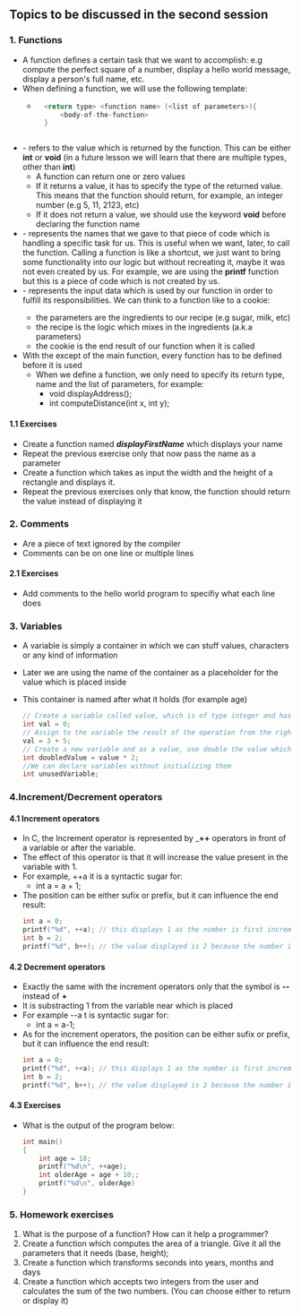 ## Topics to be discussed in the second session

### 1. Functions
- A function defines a certain task that we want to accomplish: e.g compute the perfect square of a number, display a hello world message, display a person's full name, etc.
- When defining a function, we will use the following template:
    - ```c
        <return type> <function name> (<list of parameters>){
            <body-of-the-function>
        }
    ```
- __<return type>__  - refers to the value which is returned by the function. This can be either **int** or **void** (in a future lesson we will learn that there are multiple types, other than **int**) 
    - A function can return one or zero values
    - If it returns a value, it has to  specify the type of the returned value. This means that the function should return, for example, an integer number (e.g 5, 11, 2123, etc)
    - If it does not return a value, we should use the keyword **void** before declaring the function name
- __<function name>__ - represents the names that we gave to that piece of code which is handling a specific task for us. This is useful when we want, later, to call the function. Calling a function is like a shortcut, we just want to bring some functionality into our logic but without recreating it, maybe it was not even created by us. For example, we are using the **printf** function but this is a piece of code which is not created by us.
- <list of parameters> - represents the input data which is used by our function in order to fulfill its responsibilities. We can think to a function like to a cookie:
    - the parameters are the ingredients to our recipe (e.g sugar, milk, etc)
    - the recipe is the logic which mixes in the ingredients (a.k.a parameters)
    - the cookie is the end result of our function when it is called
- With the except of the main function, every function has to be defined before it is used
    - When we define a function, we only need to specify its return type, name and the list of parameters, for example:
        - void displayAddress();
        - int computeDistance(int x, int y);


#### 1.1 Exercises
- Create a function named ***displayFirstName*** which displays  your name
- Repeat the previous exercise only that now pass the name as a parameter
- Create a function which takes as input the width and the height of a rectangle and displays it.
- Repeat the previous exercises only that know, the function should return the value instead of displaying it

### 2. Comments
- Are a piece of text ignored by the compiler
- Comments can be on one line or multiple lines

#### 2.1 Exercises
- Add comments to the hello world program to specifiy what each line does

###  3. Variables
- A variable is simply a container in which we can stuff values, characters or any kind of information
- Later we are using the name of the container as a placeholder for the value which is placed inside
- This container is named after what it holds (for example age)

    ```c
    // Create a variable called value, which is of type integer and has the value 0
    int val = 0;
    // Assign to the variable the result of the operation from the right hand side
    val = 3 + 5;
    // Create a new variable and as a value, use double the value which is hold in the val variable
    int doubledValue = value * 2;
    //We can declare variables without initializing them
    int unusedVariable;
    ```
### 4.Increment/Decrement operators

#### 4.1 Increment operators
- In C, the Increment operator is represented by ___++__ operators in front of a variable or after the variable.
- The effect of this operator is that it will increase the value present in the variable with 1.
- For example, ++a it is a syntactic sugar for:
    - int a = a + 1;
- The position can be either sufix or prefix, but it can influence the end result:
    ```c
    int a = 0;
    printf("%d", ++a); // this displays 1 as the number is first incremented and afterwards displayed
    int b = 2;
    printf("%d", b++); // the value displayed is 2 because the number is first displayed and afterwards incremented. This means the when the b variable will be used for the next time, it will have a value of 3.
    ```

#### 4.2 Decrement operators
- Exactly the same with the increment operators only that the symbol is __--__ instead of __+__
- It is substracting 1 from the variable near which is placed
- For example --a t is syntactic sugar for:
    - int a = a-1;
- As for the increment operators, the position can be either sufix or prefix, but it can influence the end result:
    ```c
    int a = 0;
    printf("%d", ++a); // this displays 1 as the number is first incremented and afterwards displayed
    int b = 2;
    printf("%d", b++); // the value displayed is 2 because the number is first displayed and afterwards incremented. This means the when the b variable will be used for the next time, it will have a value of 3.
    ```
#### 4.3 Exercises
- What is the output of the program below:
    ```c
    int main()
    {
        int age = 18;
        printf("%d\n", ++age);
        int olderAge = age + 10;;
        printf("%d\n", olderAge)
    }
    ```


### 5. Homework exercises
1. What is the purpose of a function? How can it help a programmer?
2. Create a function which computes the area of a triangle. Give it all the parameters that it needs (base, height);
3. Create a function which transforms seconds into years, months and days
4. Create a function which accepts two integers from the user and calculates the sum of the two numbers. (You can choose either to return or display it)